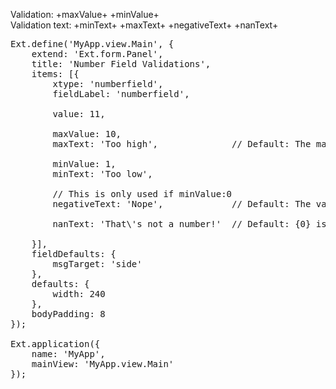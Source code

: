 Validation: +maxValue+ +minValue+<br>
Validation text: +minText+ +maxText+ +negativeText+ +nanText+

<pre class="runnable run">
Ext.define('MyApp.view.Main', {
    extend: 'Ext.form.Panel',
    title: 'Number Field Validations',
    items: [{
        xtype: 'numberfield',
        fieldLabel: 'numberfield',

        value: 11,

        maxValue: 10,
        maxText: 'Too high',              // Default: The maximum value for this field is {0}

        minValue: 1,
        minText: 'Too low',

        // This is only used if minValue:0
        negativeText: 'Nope',             // Default: The value cannot be negative

        nanText: 'That\'s not a number!'  // Default: {0} is not a valid number

    }],
    fieldDefaults: {
        msgTarget: 'side'
    },
    defaults: {
        width: 240
    },
    bodyPadding: 8
});

Ext.application({
    name: 'MyApp',
    mainView: 'MyApp.view.Main'
});
</pre>